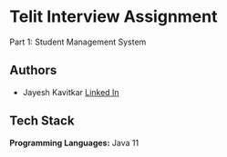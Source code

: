 

# Telit Interview Assignment

Part 1: Student Management System
## Authors
 - Jayesh Kavitkar [Linked In](https://www.linkedin.com/in/jayesh-kavitkar1)


## Tech Stack

**Programming Languages:** Java 11 


